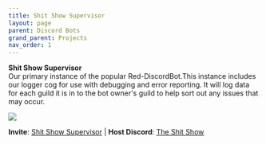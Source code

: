 ```yaml
---
title: Shit Show Supervisor
layout: page
parent: Discord Bots
grand_parent: Projects
nav_order: 1
---
```


**Shit Show Supervisor**<br />
Our primary instance of the popular Red-DiscordBot.This instance includes our logger cog for use with debugging and error reporting. It will log data for each guild it is in to the bot owner's guild to help sort out any issues that may occur.

![][Image]

 **Invite**: [Shit Show Supervisor][Invite] | **Host Discord**: [The Shit Show][Discord] 


[Image]: https://github.com/ShitShowDevelopment/Docs/assets/17615050/2bdc97d8-9ebe-4911-94d3-a2eeb876e373

[Invite]: https://discord.com/oauth2/authorize?client_id=1181304647508574248&scope=bot+applications.commands&permissions=8
[Discord]: https://dsc.gg/the-shit-show

